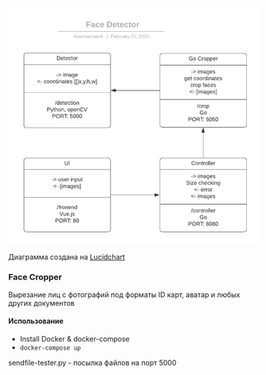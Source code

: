 ![Scheme](https://github.com/zalhonan/face-cropper/blob/master/scheme1.png)

Диаграмма создана на [Lucidchart](https://www.lucidchart.com/)

### Face Cropper

Вырезание лиц с фотографий под форматы ID карт, аватар и любых других документов

#### Использование

- Install Docker & docker-compose
- `docker-compose up`

sendfile-tester.py - посылка файлов на порт 5000
